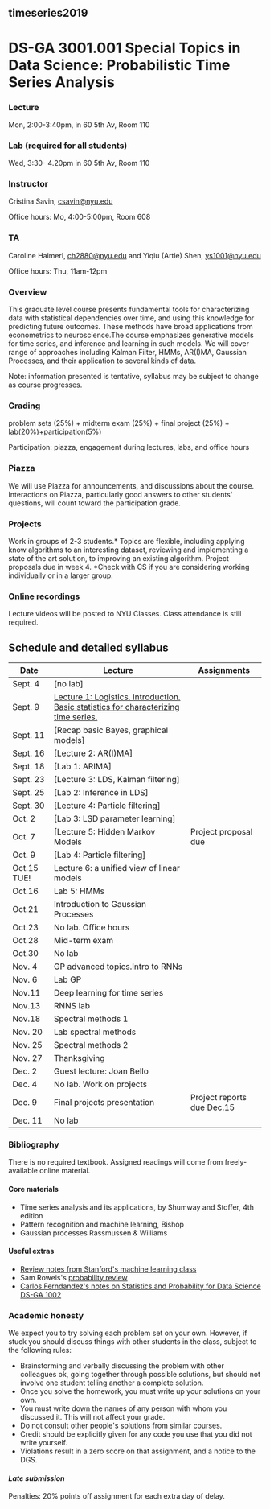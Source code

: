 ##  timeseries2019
#  DS-GA 3001.001 Special Topics in Data Science: Probabilistic Time Series Analysis

### Lecture 
Mon, 2:00-3:40pm, in 60 5th Av, Room 110

### Lab (required for all students)
Wed, 3:30- 4.20pm in  60 5th Av, Room 110

###  Instructor 
Cristina Savin, csavin@nyu.edu

Office hours: Mo, 4:00-5:00pm, Room 608

### TA 
Caroline Haimerl, ch2880@nyu.edu and Yiqiu (Artie) Shen, ys1001@nyu.edu

Office hours: Thu, 11am-12pm

### Overview
This graduate level course presents fundamental tools for characterizing data with statistical dependencies over time, and using this knowledge for predicting future outcomes. These methods have broad applications from econometrics to neuroscience.The course emphasizes generative models for time series, and inference and learning in such models. We will cover range of approaches including Kalman Filter, HMMs, AR(I)MA, Gaussian Processes,  and their application to several kinds of data.

Note: information presented is tentative, syllabus may be subject to change as course progresses.

### Grading
problem sets (25%) + midterm exam (25%) + final project (25%) + lab(20%)+participation(5%)

Participation: piazza, engagement during lectures, labs, and office hours

### Piazza 
We will use Piazza for announcements, and discussions about the course. Interactions on Piazza, particularly good answers to other students' questions, will count toward the participation grade.

### Projects
Work in groups of 2-3 students.* Topics are flexible, including applying know algorithms to an interesting dataset, reviewing and implementing a state of the art solution, to improving an existing algorithm. Project proposals due in week 4. *Check with CS if you are considering working individually or in a larger group.

### Online recordings 
Lecture videos will be posted to NYU Classes. Class attendance is still required.

## Schedule and detailed syllabus

| Date | Lecture  | Assignments |
|------------|----------------------|----------------|
|Sept. 4| [no lab]| | 
|Sept. 9| [Lecture 1: Logistics. Introduction.  Basic statistics for characterizing time series.](slides/lecture1.pdf)| | 
|Sept. 11|[Recap basic Bayes, graphical models] | | 
|Sept. 16| [Lecture 2: AR(I)MA] |  |  
|Sept. 18| [Lab 1: ARIMA] | | |
|Sept. 23| [Lecture 3: LDS, Kalman filtering] |  |
|Sept. 25| [Lab 2: Inference in LDS] | | 
|Sept. 30| [Lecture 4: Particle filtering]| | 
|Oct. 2| [Lab 3: LSD parameter learning] | | |
|Oct. 7| [Lecture 5: Hidden Markov Models | Project proposal due | |
|Oct. 9| [Lab 4: Particle filtering] | | 
|Oct.15 TUE!| Lecture 6: a unified view of linear models | | 
|Oct.16| Lab 5: HMMs | | 
|Oct.21| Introduction to Gaussian Processes | | 
|Oct.23| No lab. Office hours | | 
|Oct.28| Mid-term exam | | 
|Oct.30| No lab | | 
|Nov. 4| GP advanced topics.Intro to RNNs | | 
|Nov. 6| Lab GP | | 
|Nov.11| Deep learning for time series  | | 
|Nov.13| RNNS lab | | 
|Nov.18| Spectral methods 1 | | 
|Nov. 20| Lab spectral methods  | | 
|Nov. 25| Spectral methods 2 | | 
|Nov. 27| Thanksgiving | | 
|Dec. 2| Guest lecture: Joan Bello | | 
|Dec. 4| No lab. Work on projects | | 
|Dec. 9| Final projects presentation |  Project reports due Dec.15 |
|Dec. 11| No lab | | 

### Bibliography
There is no required textbook. Assigned readings will come from freely-available online material.

#### Core materials
- Time series analysis and its applications, by Shumway and Stoffer, 4th edition
- Pattern recognition and machine learning, Bishop
- Gaussian processes Rassmussen & Williams

#### Useful extras
 - [Review notes from Stanford's machine learning class](http://cs229.stanford.edu/section/cs229-prob.pdf)
 - Sam Roweis's [probability review](http://cs.nyu.edu/%7Edsontag/courses/ml12/notes/probx.pdf)
 - [Carlos Ferndandez's notes on Statistics and Probability for Data Science DS-GA 1002](http://www.cims.nyu.edu/~cfgranda/pages/stuff/probability_stats_for_DS.pdf) 

### Academic honesty

We expect you to try solving each problem set on your own. However, if  stuck  you should discuss things with other students in the class, subject to the following rules:
  - Brainstorming and verbally discussing the problem with other colleagues ok, going together through possible solutions, but should not involve one student telling another a complete solution.
  - Once you solve the homework, you must write up your solutions on your own.
  - You must write down the names of any person with whom you discussed it. This will not affect your grade.
  - Do not consult other people's solutions from similar courses.
  - Credit should be explicitly given for any code you use that you did not write yourself.
  - Violations result in a zero score on that assignment, and a notice to the DGS.

#### *Late submission*
Penalties: 20% points off assignment for each extra day of delay.

